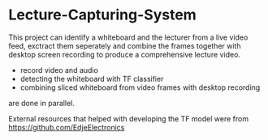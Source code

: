 # Lecture-Capturing-System

This project can identify a whiteboard and the lecturer from a live video feed, exctract them seperately and combine the frames together with desktop screen recording to produce a comprehensive lecture video.
<ul>
<li>record video and audio</li>
<li>detecting the whiteboard with TF classifier</li>
<li>combining sliced whiteboard from video frames with desktop recording</li>
</ul>
are done in parallel.

External resources that helped with developing the TF model were from https://github.com/EdjeElectronics
 
